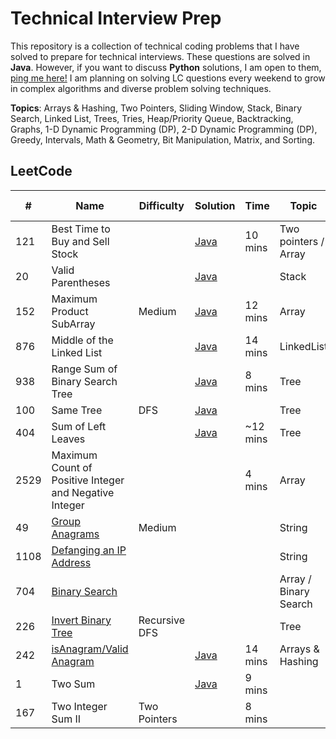 # Technical Interview Prep

This repository is a collection of technical coding problems that I have solved to prepare for technical interviews. These questions are solved in **Java**. However, if you want to discuss **Python** solutions, I am open to them, [ping me here!](https://www.linkedin.com/in/dxsonu/) I am planning on solving LC questions every weekend to grow in complex algorithms and diverse problem solving techniques.

**Topics**: Arrays & Hashing, Two Pointers, Sliding Window, Stack, Binary Search, Linked List, Trees, Tries, Heap/Priority Queue, Backtracking, Graphs, 1-D Dynamic Programming (DP), 2-D Dynamic Programming (DP), Greedy, Intervals, Math & Geometry, Bit Manipulation, Matrix, and Sorting.

## LeetCode

| #        | Name                                                      | Difficulty | Solution                                                                                                                                                | Time              | Topic            | Last Solved |
| -------- | --------------------------------------------------------- | ---------- | ------------------------------------------------------------------------------------------------------------------------------------------------------- | ----------------- | ---------------- | ------ |
| 121      | Best Time to Buy and Sell Stock                           |            | [Java](https://github.com/Dxsonu7/Technical-Interview-Prep/blob/main/LeetCode/121-BestTimeStock.java)                                            | 10 mins           |Two pointers / Array |
| 20       | Valid Parentheses                                         |            | [Java](https://github.com/Dxsonu7/Technical-Interview-Prep/blob/main/LeetCode/20-ValidParentheses.java)                                          |                   |Stack           |
| 152      | Maximum Product SubArray                                  | Medium     | [Java](https://github.com/Dxsonu7/Technical-Interview-Prep/blob/main/LeetCode/152-MaxProdSubArray.java)                                          | 12 mins           |    Array           | 7/27/23           |
| 876      | Middle of the Linked List                                 |            | [Java](https://leetcode.com/problems/middle-of-the-linked-list/solutions/4254348/java-simple-solution-beats-100/)                                   | 14 mins           | LinkedList      | 11/5/23           |
| 938      | Range Sum of Binary Search Tree                           |            | [Java](https://leetcode.com/problems/range-sum-of-bst/solutions/4254962/simple-and-explained-java-solution-recursive-dfs-solution/)                 | 8 mins            | Tree            | 11/5/23           |
| 100      | Same Tree                                                 | DFS        | [Java](https://leetcode.com/problems/same-tree/solutions/4263536/simple-java-solution-beats-100-explained/)                                                   |                   | Tree            | 11/7/23           |
| 404     | Sum of Left Leaves                                         |            | [Java](https://leetcode.com/problems/sum-of-left-leaves/solutions/4278080/simple-java-solution-explained/)                                                                               | ~12 mins          | Tree            | 11/11/23          |
|2529     | Maximum Count of Positive Integer and Negative Integer     |            |                                                                                     | 4 mins            | Array           |
|49    | [Group Anagrams](https://leetcode.com/problems/group-anagrams/)    |  Medium          |                                                                                     |            | String           | 10/07/23
|1108    | [Defanging an IP Address](https://leetcode.com/problems/defanging-an-ip-address/description/)    |           |                                                                                     |            | String           |
|704   | [Binary Search](https://leetcode.com/problems/binary-search/)    |        |                                                                                     |            | Array / Binary Search           | 10/15/23
| 226 | [Invert Binary Tree](https://leetcode.com/problems/invert-binary-tree/) | Recursive DFS   |    |    | Tree | 10/29/23
| 242 | [isAnagram/Valid Anagram](https://leetcode.com/problems/valid-anagram/description/) |    |  [Java](https://leetcode.com/problems/valid-anagram/solutions/5609874/hashmap-solution/)  | 14 mins   | Arrays & Hashing | 8/8/24
| 1        | Two Sum                                                   |            | [Java](https://github.com/Dxsonu7/Technical-Interview-Prep/blob/main/LeetCode/1-TwoSum.java)                                                     | 9 mins           |                          |  8/9/24
| 167 | Two Integer Sum II                                               |   Two Pointers         |                                                     | 8 mins           |                          |  8/26/24